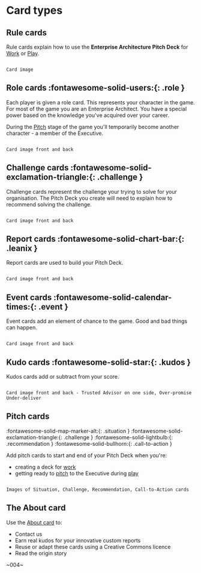 # Card types

## Rule cards

Rule cards explain how to use the **Enterprise Architecture Pitch Deck** for [Work](work.md) or [Play](play.md).

```

Card image

```

## Role cards :fontawesome-solid-users:{: .role } 

Each player is given a role card. This represents your character in the game. For most of the game you are an Enterprise Architect. You have a special power based on the knowledge you've acquired over your career. 

During the [Pitch](pitch.md) stage of the game you'll temporarily become another character - a member of the Executive.


```

Card image front and back

```


## Challenge cards :fontawesome-solid-exclamation-triangle:{: .challenge }

Challenge cards represent the challenge your trying to solve for your organisation. The Pitch Deck you create will need to explain how to recommend solving the challenge.  

```

Card image front and back

```


## Report cards :fontawesome-solid-chart-bar:{: .leanix } 

Report cards are used to build your Pitch Deck.

```

Card image front and back

```


## Event cards :fontawesome-solid-calendar-times:{: .event  }

Event cards add an element of chance to the game. Good and bad things can happen.

```

Card image front and back

```


## Kudo cards :fontawesome-solid-star:{: .kudos }

Kudos cards add or subtract from your score. 

```

Card image front and back - Trusted Advisor on one side, Over-promise Under-deliver 

```


## Pitch cards 

:fontawesome-solid-map-marker-alt:{: .situation }  :fontawesome-solid-exclamation-triangle:{: .challenge }  :fontawesome-solid-lightbulb:{: .recommendation }  :fontawesome-solid-bullhorn:{: .call-to-action }

Add pitch cards to start and end of your Pitch Deck when you're:

- creating a deck for [work](work.md)
- getting ready to [pitch](pitch.md) to the Executive during [play](play.md)


```

Images of Situation, Challenge, Recommendation, Call-to-Action cards

```

## The About card

Use the [About card](../about/index.md) to: 

- Contact us
- Earn real kudos for your innovative custom reports
- Reuse or adapt these cards using a Creative Commons licence
- Read the origin story

~004~
